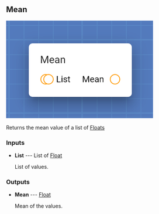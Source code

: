 ## Mean

![Mean](assets/img/cards/mean.png)

Returns the mean value of a list of [Floats](types/Float.html)


### Inputs


* **List** --- List of [Float](types/Float.html)

  List of values.





### Outputs


* **Mean** --- [Float](types/Float.html)

  Mean of the values.




